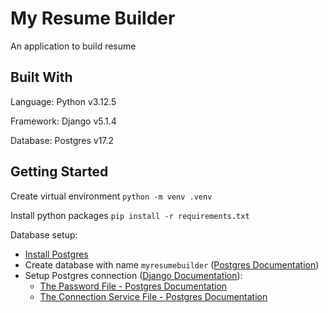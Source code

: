 # My Resume Builder

An application to build resume

## Built With

Language: Python v3.12.5

Framework: Django v5.1.4

Database: Postgres v17.2

## Getting Started

Create virtual environment `python -m venv .venv`

Install python packages `pip install -r requirements.txt`

Database setup:

- [Install Postgres](https://www.postgresql.org/download/)
- Create database with name `myresumebuilder` ([Postgres Documentation](https://www.postgresql.org/docs/current/sql-createdatabase.html))
- Setup Postgres connection ([Django Documentation](https://docs.djangoproject.com/en/5.1/ref/databases/#postgresql-notes)):
  - [The Password File - Postgres Documentation](https://www.postgresql.org/docs/current/libpq-pgpass.html)
  - [The Connection Service File - Postgres Documentation](https://www.postgresql.org/docs/current/libpq-pgservice.html)

